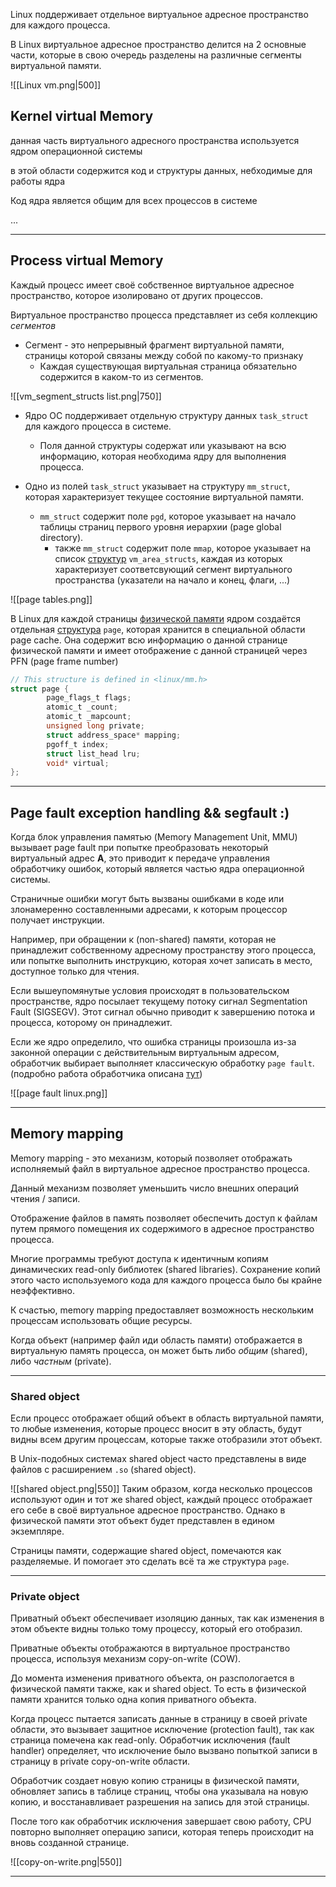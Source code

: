 Linux поддерживает отдельное виртуальное адресное пространство для каждого процесса.

В Linux виртуальное адресное пространство делится на 2 основные части, которые в свою очередь разделены на различные сегменты виртуальной памяти.

![[Linux vm.png|500]]


## Kernel virtual Memory

данная часть виртуального адресного пространства используется ядром операционной системы

в этой области содержится код и структуры данных, небходимые для работы ядра

Код ядра является общим для всех процессов в системе

...

---

## Process virtual Memory

Каждый процесс имеет своё собственное виртуальное адресное пространство, которое изолировано от других процессов.

Виртуальное пространство процесса представляет из себя коллекцию *сегментов*

- Сегмент - это непрерывный фрагмент виртуальной памяти, страницы которой связаны между собой по какому-то признаку
	- Каждая существующая виртуальная страница обязательно содержится в каком-то из сегментов.


![[vm_segment_structs list.png|750]]

- Ядро ОС поддерживает отдельную структуру данных `task_struct` для каждого процесса в системе.
	- Поля данной структуры содержат или указывают на всю информацию, которая необходима ядру для выполнения процесса.
		
- Одно из полей `task_struct` указывает на структуру `mm_struct`, которая характеризует текущее состояние виртуальной памяти.
	- `mm_struct` содержит поле `pgd`, которое указывает на начало таблицы страниц первого уровня иерархии (page global directory).
		- также `mm_struct` содержит поле `mmap`, которое указывает на список [структур](https://litux.nl/mirror/kerneldevelopment/0672327201/ch14lev1sec2.html) `vm_area_structs`, каждая из которых характеризует соответсвующий сегмент виртуального пространства (указатели на начало и конец, флаги, ...)

![[page tables.png]]

В Linux для каждой страницы [физической памяти](https://www.kernel.org/doc/html/v5.2/vm/memory-model.html) ядром  создаётся отдельная [структура](https://litux.nl/mirror/kerneldevelopment/0672327201/ch11lev1sec1.html) `page`, которая хранится в специальной области page cache. Она содержит всю информацию о данной странице физической памяти и имеет отображение с данной страницей через PFN (page frame number)

``` C
// This structure is defined in <linux/mm.h>
struct page {
        page_flags_t flags;
        atomic_t _count;
        atomic_t _mapcount;
        unsigned long private;
        struct address_space* mapping;
        pgoff_t index;
        struct list_head lru;
        void* virtual;
};
```



---

## Page fault exception handling && segfault :)

Когда блок управления памятью (Memory Management Unit, MMU) вызывает page fault при попытке преобразовать некоторый виртуальный адрес **A**, это приводит к передаче управления обработчику ошибок, который является частью ядра операционной системы.

Страничные ошибки могут быть вызваны ошибками в коде или злонамеренно составленными адресами, к которым процессор получает инструкции. 

Например, при обращении к (non-shared) памяти, которая не принадлежит собственному адресному пространству этого процесса, или попытке выполнить инструкцию, которая хочет записать в место, доступное только для чтения.  
  
Если вышеупомянутые условия происходят в пользовательском пространстве, ядро посылает текущему потоку сигнал Segmentation Fault (SIGSEGV). Этот сигнал обычно приводит к завершению потока и процесса, которому он принадлежит.

Если же ядро определило, что ошибка страницы произошла из-за законной операции с действительным виртуальным адресом, обработчик выбирает выполняет классическую обработку `page fault`. (подробно работа обработчика описана [тут](obsidian://open?vault=my_notes&file=cs%2FCompArch%2FVirtual%20memory%20(VM)))

![[page fault linux.png]]

---
## Memory mapping

Memory mapping - это механизм, который позволяет отображать исполняемый файл в виртуальное адресное пространство процесса.

Данный механизм позволяет уменьшить число внешних операций чтения / записи.

Отображение файлов в память позволяет обеспечить доступ к файлам путем прямого помещения их содержимого в адресное пространство процесса.


Многие программы требуют доступа к идентичным копиям динамических read-only библиотек (shared libraries). Сохранение копий этого часто используемого кода для каждого процесса было бы крайне неэффективно.

К счастью, memory mapping предоставляет возможность нескольким процессам использовать общие ресурсы.

Когда объект (например файл иди область памяти) отображается в виртуальную память процесса, он может быть либо *общим* (shared), либо *частным* (private).

---
### Shared object

Если процесс отображает общий объект в область виртуальной памяти, то любые изменения, которые процесс вносит в эту область, будут видны всем другим процессам, которые также отобразили этот объект.

В Unix-подобных системах shared object часто представлены в виде файлов с расширением `.so` (shared object).

![[shared object.png|550]]
Таким образом, когда несколько процессов используют один и тот же shared object, каждый процесс отображает его себе в своё виртуальное адресное пространство. Однако в физической памяти этот объект будет представлен в едином экземпляре.

Страницы памяти, содержащие shared object, помечаются как разделяемые. И помогает это сделать всё та же структура `page`.

---
### Private object

Приватный объект обеспечивает изоляцию данных, так как изменения в этом объекте видны только тому процессу, который его отобразил.

Приватные объекты отображаются в виртуальное пространство процесса, используя механизм copy-on-write (COW).


До момента изменения приватного объекта, он разспологается в физической памяти также, как и shared object. То есть в физической памяти хранится только одна копия приватного объекта.

Когда процесс пытается записать данные в страницу в своей private области, это вызывает защитное исключение (protection fault), так как страница помечена как read-only. Обработчик исключения (fault handler) определяет, что исключение было вызвано попыткой записи в страницу в private copy-on-write области.
    
Обработчик создает новую копию страницы в физической памяти, обновляет запись в таблице страниц, чтобы она указывала на новую копию, и восстанавливает разрешения на запись для этой страницы.

После того как обработчик исключения завершает свою работу, CPU повторно выполняет операцию записи, которая теперь происходит на вновь созданной странице.

![[copy-on-write.png|550]]

---
